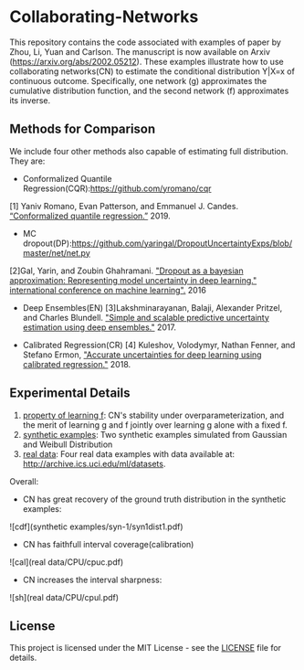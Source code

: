 # Collaborating-Networks

This repository contains the code associated with examples of paper by Zhou, Li, Yuan and Carlson. The manuscript is now available on Arxiv (https://arxiv.org/abs/2002.05212). These examples illustrate how to use collaborating networks(CN) to estimate the conditional distribution Y|X=x of continuous outcome.
Specifically, one network (g) approximates the cumulative distribution function, and the second network (f) approximates its inverse.





## Methods for Comparison
We include four other methods also capable of estimating full distribution. They are:

* Conformalized Quantile Regression(CQR):https://github.com/yromano/cqr

[1] Yaniv Romano, Evan Patterson, and Emmanuel J. Candes. [“Conformalized quantile regression.”](https://arxiv.org/abs/1905.03222) 2019. 

* MC dropout(DP):https://github.com/yaringal/DropoutUncertaintyExps/blob/master/net/net.py

[2]Gal, Yarin, and Zoubin Ghahramani. ["Dropout as a bayesian approximation: Representing model uncertainty in deep learning." international conference on machine learning".](http://proceedings.mlr.press/v48/gal16.pdf) 2016

* Deep Ensembles(EN)
[3]Lakshminarayanan, Balaji, Alexander Pritzel, and Charles Blundell. ["Simple and scalable predictive uncertainty estimation using deep ensembles."](http://papers.nips.cc/paper/7219-simple-and-scalable-predictive-uncertainty-estimation-using-deep-ensembles.pdf) 2017.

* Calibrated Regression(CR)
[4] Kuleshov, Volodymyr, Nathan Fenner, and Stefano Ermon, ["Accurate uncertainties for deep learning using calibrated regression."](https://arxiv.org/pdf/1807.00263.pdf) 2018.




## Experimental Details

1. [property of learning f](https://github.com/thuizhou/Collaborating-Networks/tree/main/property%20of%20learning%20f): CN's stability under overparameterization, and the merit of learning g and f jointly over learning g alone with a fixed f. 
2. [synthetic examples](https://github.com/thuizhou/Collaborating-Networks/tree/main/synthetic%20examples): Two synthetic examples simulated from Gaussian and Weibull Distribution
3. [real data](https://github.com/thuizhou/Collaborating-Networks/tree/main/real%20data): Four real data examples with data available at: http://archive.ics.uci.edu/ml/datasets.


Overall:

* CN has great recovery of the ground truth distribution in the synthetic examples:

![cdf](synthetic examples/syn-1/syn1dist1.pdf)


* CN has faithfull interval coverage(calibration)

![cal](real data/CPU/cpuc.pdf)

* CN increases the interval sharpness:

![sh](real data/CPU/cpul.pdf)






## License

This project is licensed under the MIT License - see the [LICENSE](LICENSE) file for details.
